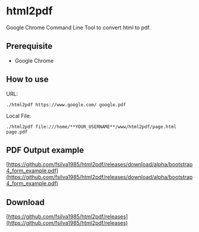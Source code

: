 # html2pdf

Google Chrome Command Line Tool to convert html to pdf.


##  Prerequisite

 - Google Chrome

##  How to use

URL:

    ./html2pdf https://www.google.com/ google.pdf

Local File:
	
    ./html2pdf file:///home/**YOUR_USERNAME**/www/html2pdf/page.html page.pdf

##  PDF Output example 

[https://github.com/fsilva1985/html2pdf/releases/download/alpha/bootstrap4_form_example.pdf](https://github.com/fsilva1985/html2pdf/releases/download/alpha/bootstrap4_form_example.pdf)
    
##  Download

[https://github.com/fsilva1985/html2pdf/releases](https://github.com/fsilva1985/html2pdf/releases)
